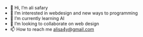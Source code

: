 - 👋 Hi, I’m ali safary
- 👀 I’m interested in webdesign and new ways to programming
- 🌱 I’m currently learning AI
- 💞️ I’m looking to collaborate on web design
- 📫 How to reach me alisa4y@gmail.com

<!---
alisa4y/alisa4y is a ✨ special ✨ repository because its `README.md` (this file) appears on your GitHub profile.
You can click the Preview link to take a look at your changes.
--->

